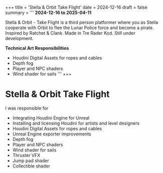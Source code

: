 +++
title = 'Stella & Orbit Take Flight'
date = 2024-12-16
draft = false
summary = '''
**2024-12-16 to 2025-04-11**

Stella & Orbit - Take Flight is a third person platformer where you as Stella cooperate with Orbit to flee the Lunar Police force and become a pirate. Inspired by Ratchet & Clank. Made in Tre Rader Kod. Still under development.

**Technical Art Responsibilities**
  *  Houdini Digital Assets for ropes and cables
  *  Depth fog
  *  Player and NPC shaders
  *  Wind shader for sails
'''
+++

# Stella & Orbit Take Flight




I was responsible for
  *  Integrating Houdini Engine for Unreal
  *  Installing and licensing Houdini for artists and level designers
  *  Houdini Digital Assets for ropes and cables
  *  Unreal Engine exporter improvements
  *  Depth fog
  *  Player and NPC shaders
  *  Wind shader for sails
  *  Thruster VFX
  *  Jump pad shader
  *  Collectible shader
